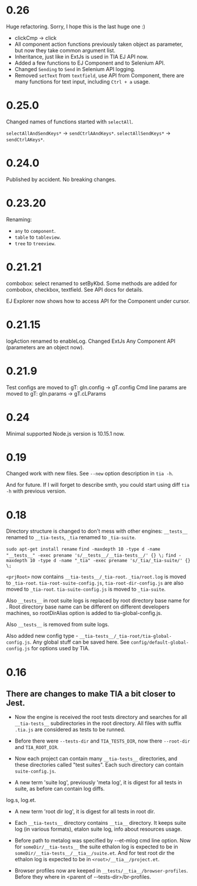 # 0.26

Huge refactoring. Sorry, I hope this is the last huge one :)

* clickCmp -> click
* All component action functions previously taken object as parameter,
but now they take common argument list.
* Inheritance, just like in ExtJs is used in TIA EJ API now.
* Added a few functions to EJ Component and to Selenium API.
* Changed `Sending` to `Send` in Selenium API logging.
* Removed `setText` from `textfield`, use API from Component, there are many functions for text input,
including `Ctrl + a` usage.

# 0.25.0

Changed names of functions started with `selectAll`.

`selectAllAndSendKeys*` -> `sendCtrlAAndKeys*`.
`selectAllSendKeys*` -> `sendCtrlAKeys*`.

# 0.24.0

Published by accident. No breaking changes.

# 0.23.20

Renaming:

* `any` to `component`.
* `table` to `tableview`.
* `tree` to `treeview`.

# 0.21.21

combobox: select renamed to setByKbd.
Some methods are added for combobox, checkbox, textfield.
See API docs for details.

EJ Explorer now shows how to access API for the Component under cursor.

# 0.21.15

logAction renamed to enableLog.
Changed ExtJs Any Component API (parameters are an object now).

# 0.21.9

Test configs are moved to gT: gIn.config -> gT.config
Cmd line params are moved to gT: gIn.params -> gT.cLParams

# 0.24

Minimal supported Node.js version is 10.15.1 now.

# 0.19

Changed work with new files.
See `--new` option description in `tia -h`.

And for future. If I will forget to describe smth, you could start
using diff `tia -h` with previous version.

# 0.18

Directory structure is changed to don't mess with other engines:
`__tests__` renamed to `__tia-tests`, `_tia` renamed to `_tia-suite`.

`sudo apt-get install rename`
`find -maxdepth 10 -type d -name "__tests__" -exec prename 's/__tests__/__tia-tests__/' {} \;`
`find -maxdepth 10 -type d -name "_tia" -exec prename 's/_tia/_tia-suite/' {} \;`

`<prjRoot>` now contains `__tia-tests__/_tia-root`.
`_tia/root.log` is moved to `_tia-root`.
`tia-root-suite-config.js`, `tia-root-dir-config.js` are also moved to `_tia-root`.
`tia-suite-config.js` is moved to `_tia-suite`.

Also `__tests__` in root suite logs is replaced by root directory base name for <prjRoot>.
Root directory base name can be different on different developers machines,
so rootDirAlias option is added to tia-global-config.js. 

Also `__tests__` is removed from suite logs.

Also added new config type - `__tia-tests__/_tia-root/tia-global-config.js`.
Any global stuff can be saved here.
See `config/default-global-config.js` for options used by TIA.

# 0.16

## There are changes to make TIA a bit closer to Jest.

* Now the engine is received the root tests directory
and searches for all `__tia-tests__` subdirectories in the root directory.
All files with suffix `.tia.js` are considered as tests to be runned. 

* Before there were `--tests-dir` and `TIA_TESTS_DIR`,
 now there `--root-dir` and `TIA_ROOT_DIR`.

* Now each project can contain many ```__tia-tests__``` directories,
and these directories called "test suites".
Each such directory can contain ```suite-config.js```.

* A new term 'suite log', previously 'meta log', it is digest for all tests in suite,
as before can contain log diffs.

log.s, log.et.

* A new term 'root dir log', it is digest for all tests in root dir.

* Each `__tia-tests__` directory contains `__tia__` directory.
It keeps suite log (in various formats), etalon suite log, info about resources usage.

* Before path to metalog was specified by --et-mlog cmd line option.
Now for `someDir/__tia-tests__` the suite ethalon log is expected to be in `someDir/__tia-tests__/__tia__/suite.et`.
And for test root dir the ethalon log is expected to be in `<root>/__tia__/project.et`.

* Browser profiles now are keeped in `__tests/__tia__/browser-profiles`.
Before they where in <parent of --tests-dir>/br-profiles.
